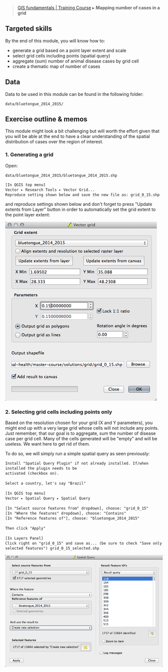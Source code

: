 > [GIS fundamentals | Training Course](agenda.md) ▸ **Mapping number of cases in a grid**

## Targeted skills
By the end of this module, you will know how to:
* generate a grid based on a point layer extent and scale
* select grid cells including points (spatial query)
* aggregate (sum) number of animal disease cases by grid cell
* create a thematic map of number of cases

## Data
Data to be used in this module can be found in the following folder:
```
data/bluetongue_2014_2015/
```
## Exercise outline & memos

This module might look a bit challenging but will worth the effort given that you will be able at the
end to have a clear understanding of the spatial distribution of cases over the region of interest.

### 1. Generating a grid

Open:

```
data/bluetongue_2014_2015/bluetongue_2014_2015.shp
```

```
[In QGIS top menu] 
Vector ▸ Research Tools ▸ Vector Grid...
Reproduce setting shown below and save the new file as: grid_0_15.shp
``` 

and reproduce settings shown below and don't forget to press "Update extents from Layer" button in order to automatically set the grid extent to the point layer extent:

![Grid](img/create-grid.png)

### 2. Selecting grid cells including points only

Based on the resolution chosen for your grid (X and Y parameters), you might end up with a very large grid whose cells will not include any points. Just remember, that our goal is to aggregate, sum the number of disease case per grid cell. Many of the cells generated will be "empty" and will be useless. We want here to get rid of them.

To do so, we will simply run a simple spatial query as seen previously:

```
Install "Spatial Query Plugin" if not already installed. If/when installed the plugin needs to be
activated (checkbox on).

Select a country, let's say "Brazil" 

[In QGIS top menu] 
Vector ▸ Spatial Query ▸ Spatial Query

[In "Select source features from" dropdown], choose: "grid_0_15"
[In "Where the features" dropdown], choose: "Contains"
[In "Reference features of"], choose: "bluetongue_2014_2015"

Then click "Apply"

[In Layers Panel] 
Click right on "grid_0_15" and save as... (be sure to check "Save only selected features") grid_0_15_selected.shp
```

![Select Grid](img/select-grid.png)









